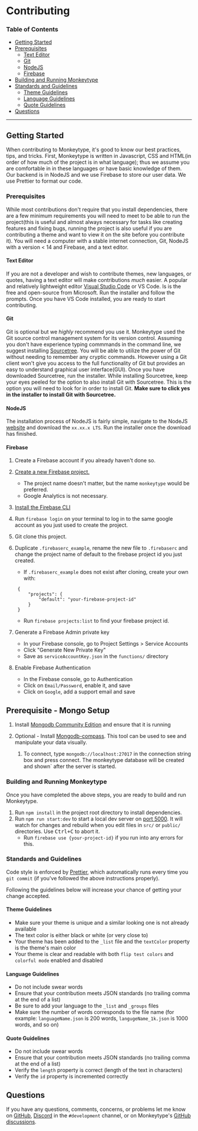 # Contributing

### **Table of Contents**

- [Getting Started](#getting-started)
- [Prerequisites](#prerequisites)
  - [Text Editor](#text-editor)
  - [Git ](#git)
  - [NodeJS](#nodejs)
  - [Firebase](#firebase)
- [Building and Running Monkeytype](#building-and-running-monkeytype)
- [Standards and Guidelines](#standards-and-guidelines)
  - [Theme Guidelines](#theme-guidelines)
  - [Language Guidelines](#language-guidelines)
  - [Quote Guidelines](#quote-guidelines)
- [Questions](#questions)

---

## Getting Started

When contributing to Monkeytype, it's good to know our best practices, tips, and tricks. First, Monkeytype is written in Javascript, CSS and HTML(in order of how much of the project is in what language); thus we assume you are comfortable in in these languages or have basic knowledge of them. Our backend is in NodeJS and we use Firebase to store our user data. We use Prettier to format our code.

### Prerequisites

While most contributions don't require that you install dependencies, there are a few minimum requirements you will need to meet to be able to run the project(this is useful and almost always necessary for tasks like creating features and fixing bugs, running the project is also useful if you are contributing a theme and want to view it on the site before you contribute it). You will need a computer with a stable internet connection, Git, NodeJS with a version < 14 and Firebase, and a text editor.

#### Text Editor

If you are not a developer and wish to contribute themes, new languages, or quotes, having a text editor will make contributions _much_ easier. A popular and relatively lightweight editor [Visual Studio Code](https://code.visualstudio.com/) or VS Code. Is is the free and open-source from Microsoft. Run the installer and follow the prompts. Once you have VS Code installed, you are ready to start contributing.

#### Git

Git is optional but we _highly_ recommend you use it. Monkeytype used the Git source control management system for its version control. Assuming you don't have experience typing commmands in the command line, we suggest installing [Sourcetree](https://www.sourcetreeapp.com/). You will be able to utilize the power of Git without needing to remember any cryptic commands. However using a Git client won't give you access to the full functionality of Git but provides an easy to understand graphical user interface(GUI). Once you have downloaded Sourcetree, run the installer. While installing Sourcetree, keep your eyes peeled for the option to also install Git with Sourcetree. This is the option you will need to look for in order to install Git. **Make sure to click yes in the installer to install Git with Sourcetree.**

#### NodeJS

The installation process of NodeJS is fairly simple, navigate to the NodeJS [website](https://nodejs.org/en/) and download the `xx.xx.x LTS`. Run the installer once the download has finished.

#### Firebase

1. Create a Firebase account if you already haven't done so.
1. [Create a new Firebase project.](https://console.firebase.google.com/u/0/)

   - The project name doesn't matter, but the name `monkeytype` would be preferred.
   - Google Analytics is not necessary.

1. [Install the Firebase CLI](https://firebase.google.com/docs/cli)
1. Run `firebase login` on your terminal to log in to the same google account as you just used to create the project.
1. Git clone this project.
1. Duplicate `.firebaserc_example`, rename the new file to `.firebaserc` and change the project name of default to the firebase project id you just created.

   - If `.firebaserc_example` does not exist after cloning, create your own with:

   ```.firebaserc
    {
        "projects": {
            "default": "your-firebase-project-id"
        }
    }
   ```

   - Run `firebase projects:list` to find your firebase project id.

1. Generate a Firebase Admin private key

   - In your Firebase console, go to Project Settings > Service Accounts
   - Click "Generate New Private Key"
   - Save as `serviceAccountKey.json` in the `functions/` directory

1. Enable Firebase Authentication

   - In the Firebase console, go to Authentication
   - Click on `Email/Password`, enable it, and save
   - Click on `Google`, add a support email and save

## Prerequisite - Mongo Setup

1. Install [Mongodb Community Edition](https://docs.mongodb.com/manual/administration/install-community/) and ensure that it is running

1. Optional - Install [Mongodb-compass](https://www.mongodb.com/try/download/compass?tck=docs_compass). This tool can be used to see and manipulate your data visually.
   1. To connect, type `mongodb://localhost:27017` in the connection string box and press connect. The monkeytype database will be created and shown` after the server is started.

### Building and Running Monkeytype

Once you have completed the above steps, you are ready to build and run Monkeytype.

1. Run `npm install` in the project root directory to install dependencies.
1. Run `npm run start:dev` to start a local dev server on [port 5000](http://localhost:5000). It will watch for changes and rebuild when you edit files in `src/` or `public/` directories. Use <kbd>Ctrl+C</kbd> to abort it.
   - Run `firebase use {your-project-id}` if you run into any errors for this.

### Standards and Guidelines

Code style is enforced by [Prettier](https://prettier.io/docs/en/install.html), which automatically runs every time you `git commit` (if you've followed the above instructions properly).

Following the guidelines below will increase your chance of getting your change accepted.

#### Theme Guidelines

<!-- TODO: add screenshots to provide examples for dos and don'ts -->

- Make sure your theme is unique and a similar looking one is not already available
- The text color is either black or white (or very close to)
- Your theme has been added to the `_list` file and the `textColor` property is the theme's main color
- Your theme is clear and readable with both `flip test colors` and `colorful mode` enabled and disabled

#### Language Guidelines

- Do not include swear words
- Ensure that your contribution meets JSON standards (no trailing comma at the end of a list)
- Be sure to add your language to the `_list` and `_groups` files
- Make sure the number of words corresponds to the file name (for example: `languageName.json` is 200 words, `langugeName_1k.json` is 1000 words, and so on)

#### Quote Guidelines

- Do not include swear words
- Ensure that your contribution meets JSON standards (no trailing comma at the end of a list)
- Verify the `length` property is correct (length of the text in characters)
- Verify the `id` property is incremented correctly

## Questions

If you have any questions, comments, concerns, or problems let me know on [GitHub](https://github.com/Miodec), [Discord](https://discord.gg/monkeytype) in the `#development` channel, or on Monkeytype's [GitHub discussions](https://github.com/Miodec/monkeytype/discussions).
